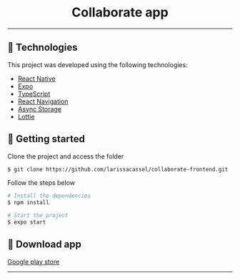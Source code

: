 <h1 align="center">
    Collaborate app
</h1>

---

## 🧪 Technologies

This project was developed using the following technologies:

- [React Native](https://reactnative.dev/)
- [Expo](https://expo.io/)
- [TypeScript](https://www.typescriptlang.org/)
- [React Navigation](https://reactnavigation.org/docs/getting-started/)
- [Async Storage](https://react-native-async-storage.github.io/async-storage/docs/install)
- [Lottie](https://github.com/lottie-react-native/lottie-react-native)

## 🚀 Getting started

Clone the project and access the folder

```bash
$ git clone https://github.com/larissacassel/collaborate-frontend.git
```

Follow the steps below
```bash
# Install the dependencies
$ npm install

# Start the project
$ expo start
```
## 📱 Download app

[Google play store](https://play.google.com/store/apps/details?id=com.larissacassel.gbcollaborate)

---